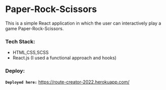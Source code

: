 # Paper-Rock-Scissors


This is a simple React application in which the user can interactively play a game Paper-Rock-Scissors.



### Tech Stack:

- HTML,CSS,SCSS
- React.js (I used a functional approach and hooks)


### Deploy:

**`Deployed here:`** https://route-creator-2022.herokuapp.com/